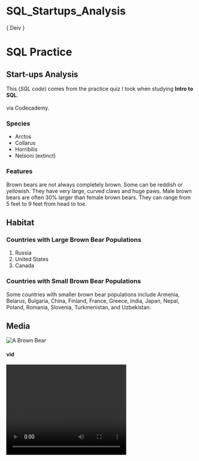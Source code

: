 # SQL_Startups_Analysis

{
Deiv
  }


<body>
  <h1>SQL Practice</h1>
  <div id="introduction">
    <h2>Start-ups Analysis</h2>
    <p>This (<em>SQL code</em>) comes from the practice quiz I took when studying <strong>Intro to SQL</strong>.<br /><br /> via Codecademy.</p>
    <h3>Species</h3>
    <ul>
      <li>Arctos</li>
      <li>Collarus</li>
      <li>Horribilis</li>
      <li>Nelsoni (extinct)</li>
    </ul>
    <h3>Features</h3>
    <p>Brown bears are not always completely brown. Some can be reddish or yellowish. They have very large, curved claws and huge paws. Male brown bears are often 30% larger than female brown bears. They can range from 5 feet to 9 feet from head to toe.</p>
  </div>
  <div id="habitat">
    <h2>Habitat</h2>
    <h3>Countries with Large Brown Bear Populations</h3>
    <ol>
      <li>Russia</li>
      <li>United States</li>
      <li>Canada</li>
    </ol>
    <h3>Countries with Small Brown Bear Populations</h3>
    <p>Some countries with smaller brown bear populations include Armenia, Belarus, Bulgaria, China, Finland, France, Greece, India, Japan, Nepal, Poland, Romania, Slovenia, Turkmenistan, and Uzbekistan.</p>
  </div>
  <div id="media">
    <h2>Media</h2>
      <img src="https://content.codecademy.com/courses/web-101/web101-image_brownbear.jpg" alt="A Brown Bear"/>
      <div>
        <h4>vid</h4>
          <video src="https://content.codecademy.com/courses/freelance-1/unit-1/lesson-2/htmlcss1-vid_brown-bear.mp4" width="320" height="240" controls>
          Video not supported</video>
          </div>
    
  </div>
</body>
